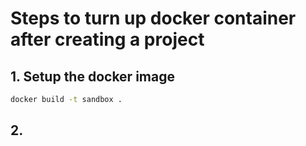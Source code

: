 # Steps to turn up docker container after creating a project

## 1. Setup the docker image

```bash
docker build -t sandbox .
```

## 2. 
